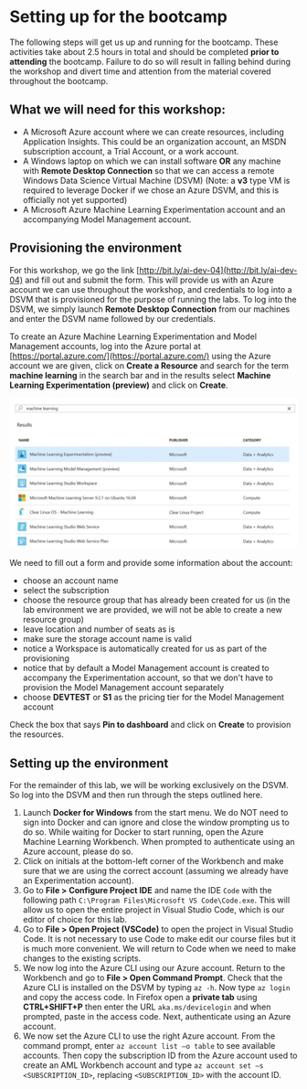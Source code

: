 # Setting up for the bootcamp

The following steps will get us up and running for the bootcamp. These activities take about 2.5 hours in total and should be completed **prior to attending** the bootcamp. Failure to do so will result in falling behind during the workshop and divert time and attention from the material covered throughout the bootcamp.
 
## What we will need for this workshop: 

 -  A Microsoft Azure account where we can create resources, including Application Insights. This could be an organization account, an MSDN subscription account, a Trial Account, or a work account.
 -  A Windows laptop on which we can install software **OR** any machine with **Remote Desktop Connection** so that we can access a remote Windows Data Science Virtual Machine (DSVM) (Note: a **v3** type VM is required to leverage Docker if we chose an Azure DSVM, and this is officially not yet supported)
 -  A Microsoft Azure Machine Learning Experimentation account and an accompanying Model Management account.

## Provisioning the environment

For this workshop, we go the link [http://bit.ly/ai-dev-04](http://bit.ly/ai-dev-04) and fill out and submit the form. This will provide us with an Azure account we can use throughout the workshop, and credentials to log into a DSVM that is provisioned for the purpose of running the labs. To log into the DSVM, we simply launch **Remote Desktop Connection** from our machines and enter the DSVM name followed by our credentials.

To create an Azure Machine Learning Experimentation and Model Management accounts, log into the Azure portal at [https://portal.azure.com/](https://portal.azure.com/) using the Azure account we are given, click on **Create a Resource** and search for the term **machine learning** in the search bar and in the results select **Machine Learning Experimentation (preview)** and click on **Create**.

![](./images/machine-learning-search-bar.jpg)

We need to fill out a form and provide some information about the account: 

- choose an account name
- select the subscription
- choose the resource group that has already been created for us (in the lab environment we are provided, we will not be able to create a new resource group)
- leave location and number of seats as is
- make sure the storage account name is valid
- notice a Workspace is automatically created for us as part of the provisioning
- notice that by default a Model Management account is created to accompany the Experimentation account, so that we don't have to provision the Model Management account separately
- choose **DEVTEST** or **S1** as the pricing tier for the Model Management account

Check the box that says **Pin to dashboard** and click on **Create** to provision the resources.

## Setting up the environment 

For the remainder of this lab, we will be working exclusively on the DSVM. So log into the DSVM and then run through the steps outlined here.

1. Launch **Docker for Windows** from the start menu. We do NOT need to sign into Docker and can ignore and close the window prompting us to do so. While waiting for Docker to start running, open the Azure Machine Learning Workbench. When prompted to authenticate using an Azure account, please do so.
2. Click on initials at the bottom-left corner of the Workbench and make sure that we are using the correct account (assuming we already have an Experimentation account).
3. Go to **File > Configure Project IDE** and name the IDE `Code` with the following path `C:\Program Files\Microsoft VS Code\Code.exe`. This will allow us to open the entire project in Visual Studio Code, which is our editor of choice for this lab.
4. Go to **File > Open Project (VSCode)** to open the project in Visual Studio Code. It is not necessary to use Code to make edit our course files but it is much more convenient. We will return to Code when we need to make changes to the existing scripts.
5. We now log into the Azure CLI using our Azure account. Return to the Workbench and go to **File > Open Command Prompt**. Check that the Azure CLI is installed on the DSVM by typing `az -h`. Now type `az login` and copy the access code. In Firefox open a **private tab** using **CTRL+SHIFT+P** then enter the URL `aka.ms/devicelogin` and when prompted, paste in the access code. Next, authenticate using an Azure account.
6. We now set the Azure CLI to use the right Azure account. From the command prompt, enter `az account list –o table` to see available accounts. Then copy the subscription ID from the Azure account used to create an AML Workbench account and type `az account set –s <SUBSCRIPTION_ID>`, replacing `<SUBSCRIPTION_ID>` with the account ID.
